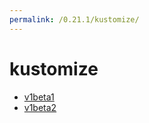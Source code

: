 ```yaml
---
permalink: /0.21.1/kustomize/
---
```


# kustomize



* [v1beta1](v1beta1/index.md)
* [v1beta2](v1beta2/index.md)